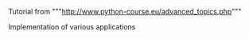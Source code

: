 Tutorial from """http://www.python-course.eu/advanced_topics.php"""

Implementation of various applications
